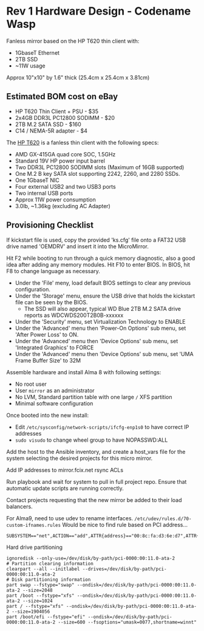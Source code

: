 # Rev 1 Hardware Design - Codename Wasp

Fanless mirror based on the HP T620 thin client with:
* 1GbaseT Ethernet
* 2TB SSD
* ~11W usage

Approx 10"x10" by 1.6" thick (25.4cm x 25.4cm x 3.81cm)

## Estimated BOM cost on eBay

* HP T620 Thin Client + PSU - $35
* 2x4GB DDR3L PC12800 SODIMM - $20
* 2TB M.2 SATA SSD - $160
* C14 / NEMA-5R adapter - $4

The [HP T620](https://www.parkytowers.me.uk/thin/hp/t620/) is a fanless thin client with the following specs:

* AMD GX-415GA quad core SOC, 1.5GHz
* Standard 19V HP power input barrel
* Two DDR3L PC12800 SODIMM slots (Maximum of 16GB supported)
* One M.2 B key SATA slot supporting 2242, 2260, and 2280 SSDs.
* One 1GbaseT NIC
* Four external USB2 and two USB3 ports
* Two internal USB ports
* Approx 11W power consumption
* 3.0lb, ~1.36kg (excluding AC Adapter)


## Provisioning Checklist

If kickstart file is used, copy the provided 'ks.cfg' file onto a FAT32 USB drive named 'OEMDRV' and insert it into the MicroMirror.

Hit F2 while booting to run through a quick memory diagnostic, also a good idea after adding any memory modules.
Hit F10 to enter BIOS. In BIOS, hit F8 to change language as necessary.

* Under the 'File' meny, load default BIOS settings to clear any previous configuration.
* Under the 'Storage' menu, ensure the USB drive that holds the kickstart file can be seen by the BIOS.
  * The SSD will also appear, typical WD Blue 2TB M.2 SATA drive reports as WDCWDS200T2B0B-xxxxxx   
* Under the 'Security' menu, set Virtualization Technology to ENABLE
* Under the 'Advanced' menu then 'Power-On Options' sub menu, set 'After Power Loss' to ON.
* Under the 'Advanced' menu then 'Device Options' sub menu, set 'Integrated Graphics' to FORCE
* Under the 'Advanced' menu then 'Device Options' sub menu, set 'UMA Frame Buffer Size' to 32M

Assemble hardware and install Alma 8 with following settings:
* No root user
* User `mirror` as an administrator
* No LVM, Standard partition table with one large `/` XFS partition
* Minimal software configuration

Once booted into the new install:
* Edit `/etc/sysconfig/network-scripts/ifcfg-enp1s0` to have correct IP addresses
* `sudo visudo` to change wheel group to have NOPASSWD:ALL

Add the host to the Ansible inventory, and create a host_vars file for the system selecting the desired projects for this micro mirror.

Add IP addresses to mirror.fcix.net rsync ACLs

Run playbook and wait for system to pull in full project repo. Ensure that automatic update scripts are running correctly.

Contact projects requesting that the new mirror be added to their load balancers.


For Alma9, need to use udev to rename interfaces. `/etc/udev/rules.d/70-custom-ifnames.rules` Would be nice to find rule based on PCI address...

```
SUBSYSTEM=="net",ACTION=="add",ATTR{address}=="00:8c:fa:d3:6e:d7",ATTR{type}=="1",NAME="wan0"
```


Hard drive partitioning

```
ignoredisk --only-use=/dev/disk/by-path/pci-0000:00:11.0-ata-2
# Partition clearing information
clearpart --all --initlabel --drives=/dev/disk/by-path/pci-0000:00:11.0-ata-2
# Disk partitioning information
part swap --fstype="swap" --ondisk=/dev/disk/by-path/pci-0000:00:11.0-ata-2 --size=2048
part /boot --fstype="xfs" --ondisk=/dev/disk/by-path/pci-0000:00:11.0-ata-2 --size=1024
part / --fstype="xfs" --ondisk=/dev/disk/by-path/pci-0000:00:11.0-ata-2 --size=1904056
part /boot/efi --fstype="efi" --ondisk=/dev/disk/by-path/pci-0000:00:11.0-ata-2 --size=600 --fsoptions="umask=0077,shortname=winnt"
```

